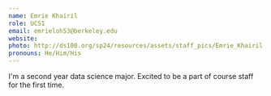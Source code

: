 ```yaml
---
name: Emrie Khairil
role: UCS1
email: emrieloh53@berkeley.edu
website:
photo: http://ds100.org/sp24/resources/assets/staff_pics/Emrie_Khairil.png
pronouns: He/Him/His
---
```


I'm a second year data science major. Excited to be a part of course staff for the first time.
